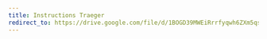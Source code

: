 ```yaml
---
title: Instructions Traeger
redirect_to: https://drive.google.com/file/d/1BOGD39MWEiRrrfyqwh6ZXm5qsEl6YOnA/view
---
```

